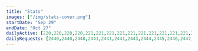 ```yaml
---
title: "Stats"
images: ["/img/stats-cover.png"]
startDate: "Sep 29"
endDate: "Oct 27"
dailyActive: [220,220,220,220,221,221,221,221,221,221,221,221,221,221,221,222,222,222,222,222,222,222,224,224,224,224,224,224,224,224,224,224,224,225,225,225,226,226,226,226,227,227,227,227,227,227,227,227,227,227,227,227,227,227,227,227,227,227,227,227,227,227,227,227,227,227,227,227,227,227,227,227,229,229,229,229,230,230,230,231,231,231,231,231,231,231,232,232,232,232,232,232,232,233,233,233,233,233,233,233]
dailyRequests: [2440,2440,2440,2441,2441,2441,2443,2444,2445,2446,2447,2447,2447,2448,2448,2450,2450,2452,2452,2452,2454,2457,2457,2458,2459,2462,2463,2465,2466,2466,2467,2467,2468,2469,2472,2474,2475,2475,2478,2486,2486,2486,2488,2488,2490,2492,2493,2495,2495,2497,2498,2499,2499,2499,2502,2503,2505,2506,2506,2507,2508,2509,2510,2510,2511,2511,2511,2511,2511,2512,2514,2515,2515,2515,2515,2517,2517,2517,2518,2518,2518,2520,2522,2522,2523,2529,2529,2529,2533,2536,2538,2538,2541,2543,2543,2545,2545,2545,2545,2545]
---
```

